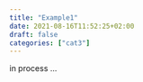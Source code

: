 ```yaml
---
title: "Example1"
date: 2021-08-16T11:52:25+02:00
draft: false
categories: ["cat3"]
---
```


in process ...